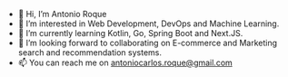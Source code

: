 - 👋 Hi, I’m Antonio Roque
- 👀 I’m interested in Web Development, DevOps and Machine Learning.
- 🌱 I’m currently learning Kotlin, Go, Spring Boot and Next.JS.
- 💞️ I’m looking forward to collaborating on E-commerce and Marketing search and recommendation systems.
- 📫 You can reach me on antoniocarlos.roque@gmail.com


<!---
antonioroque200OK/antonioroque200OK is a ✨ special ✨ repository because its `README.md` (this file) appears on your GitHub profile.
You can click the Preview link to take a look at your changes.
--->
